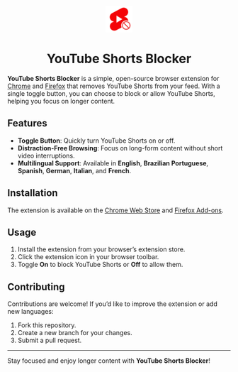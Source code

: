 <div align="center">
  <img src="./popup/icon.png" alt="YouTube Shorts Blocker Extension logo" width="60" />
  <h1>YouTube Shorts Blocker</h1>
</div>

**YouTube Shorts Blocker** is a simple, open-source browser extension for [Chrome](https://chromewebstore.google.com/detail/jchbbofddpgfbaheknainnhbdonkpogf) and [Firefox](https://addons.mozilla.org/firefox/addon/youtube-shorts-blocker-hotay/) that removes YouTube Shorts from your feed. With a single toggle button, you can choose to block or allow YouTube Shorts, helping you focus on longer content.

## Features
- **Toggle Button**: Quickly turn YouTube Shorts on or off.
- **Distraction-Free Browsing**: Focus on long-form content without short video interruptions.
- **Multilingual Support**: Available in **English**, **Brazilian Portuguese**, **Spanish**, **German**, **Italian**, and **French**.

## Installation
The extension is available on the [Chrome Web Store](https://chromewebstore.google.com/detail/jchbbofddpgfbaheknainnhbdonkpogf) and [Firefox Add-ons](https://addons.mozilla.org/firefox/addon/youtube-shorts-blocker-hotay/).

## Usage
1. Install the extension from your browser’s extension store.
2. Click the extension icon in your browser toolbar.
3. Toggle **On** to block YouTube Shorts or **Off** to allow them.

## Contributing
Contributions are welcome! If you’d like to improve the extension or add new languages:
1. Fork this repository.
2. Create a new branch for your changes.
3. Submit a pull request.

---

Stay focused and enjoy longer content with **YouTube Shorts Blocker**!
